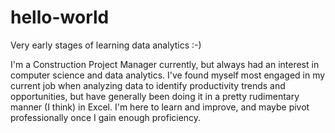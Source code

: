 # hello-world
Very early stages of learning data analytics :-)

I'm a Construction Project Manager currently, but always had an interest in computer science and data analytics. I've found myself most engaged in my current job when analyzing data to identify productivity trends and opportunities, but have generally been doing it in a pretty rudimentary manner (I think) in Excel. I'm here to learn and improve, and maybe pivot professionally once I gain enough proficiency.
